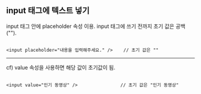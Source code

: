 ## input 태그에 텍스트 넣기

input 태그 안에 placeholder 속성 이용. 
input 태그에 쓰기 전까지 초기 값은 공백("").

```

<input placeholder="내용을 입력해주세요." />    // 초기 값은 ""

```

------------------------------------------

cf) value 속성을 사용하면 해당 값이 초기값이 됨.

```

<input value="인기 동영상" />                // 초기 값은 "인기 동영상"

```
